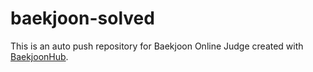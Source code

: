 # baekjoon-solved
This is an auto push repository for Baekjoon Online Judge created with [BaekjoonHub](https://github.com/BaekjoonHub/BaekjoonHub).
